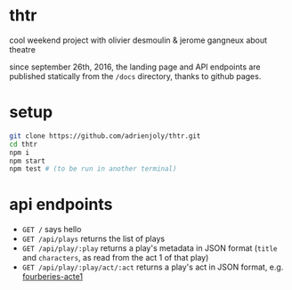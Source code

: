 # thtr

cool weekend project with olivier desmoulin &amp; jerome gangneux about theatre

since september 26th, 2016, the landing page and API endpoints are published statically from the `/docs` directory, thanks to github pages.

# setup

```bash
git clone https://github.com/adrienjoly/thtr.git
cd thtr
npm i
npm start
npm test # (to be run in another terminal)
```

# api endpoints

- `GET /` says hello
- `GET /api/plays` returns the list of plays
- `GET /api/play/:play` returns a play's metadata in JSON format (`title` and `characters`, as read from the act 1 of that play)
- `GET /api/play/:play/act/:act` returns a play's act in JSON format, e.g. [fourberies-acte1](https://github.com/adrienjoly/thtr/blob/master/plays/fourberies/acte1.json)
